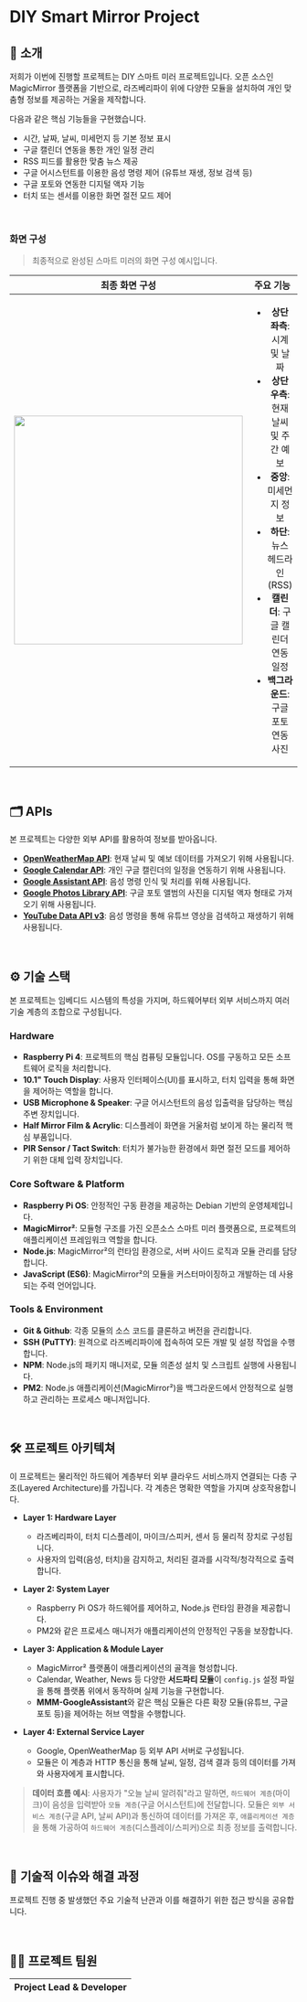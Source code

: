 # DIY Smart Mirror Project 

## 📝 소개

저희가 이번에 진행할 프로젝트는 DIY 스마트 미러 프로젝트입니다. 오픈 소스인 MagicMirror 플랫폼을 기반으로, 라즈베리파이 위에 다양한 모듈을 설치하여 개인 맞춤형 정보를 제공하는 거울을 제작합니다.

다음과 같은 핵심 기능들을 구현했습니다.

- 시간, 날짜, 날씨, 미세먼지 등 기본 정보 표시
- 구글 캘린더 연동을 통한 개인 일정 관리
- RSS 피드를 활용한 맞춤 뉴스 제공
- 구글 어시스턴트를 이용한 음성 명령 제어 (유튜브 재생, 정보 검색 등)
- 구글 포토와 연동한 디지털 액자 기능
- 터치 또는 센서를 이용한 화면 절전 모드 제어

<br />

### 화면 구성

> 최종적으로 완성된 스마트 미러의 화면 구성 예시입니다.

|                              최종 화면 구성                              |                                                                                                                       주요 기능                                                                                                                        |
| :----------------------------------------------------------------------: | :----------------------------------------------------------------------------------------------------------------------------------------------------------------------------------------------------------------------------------------------------: |
| <img src="https://lh3.googleusercontent.com/gg-dl/AJfQ9KRZygwIVRlD6H8jAiDryxW8rNEcrRC0_Cpn_L9ArRE78XveKBGRnuUdzFVVCTB5n7-FY1yukgDQwOcwBv8eF3xnl0UkqPU3eV1mwI2LVIF3-1VNyPSjvsJ1H_i4k5xAy1oHbSMHSwKe7bN0C3UnEpYT_3yJZ4Ade7O7zxLOINWb-mBFeA=s1024?authuser=1" width="400"/> | <ul><li>**상단 좌측**: 시계 및 날짜</li><li>**상단 우측**: 현재 날씨 및 주간 예보</li><li>**중앙**: 미세먼지 정보</li><li>**하단**: 뉴스 헤드라인 (RSS)</li><li>**캘린더**: 구글 캘린더 연동 일정</li><li>**백그라운드**: 구글 포토 연동 사진</li><ul> |

<br />

## 🗂️ APIs

본 프로젝트는 다양한 외부 API를 활용하여 정보를 받아옵니다.

- **[OpenWeatherMap API](https://openweathermap.org/api)**: 현재 날씨 및 예보 데이터를 가져오기 위해 사용됩니다.
- **[Google Calendar API](https://developers.google.com/calendar/api)**: 개인 구글 캘린더의 일정을 연동하기 위해 사용됩니다.
- **[Google Assistant API](https://developers.google.com/assistant/sdk)**: 음성 명령 인식 및 처리를 위해 사용됩니다.
- **[Google Photos Library API](https://developers.google.com/photos/library/reference/rest)**: 구글 포토 앨범의 사진을 디지털 액자 형태로 가져오기 위해 사용됩니다.
- **[YouTube Data API v3](https://developers.google.com/youtube/v3)**: 음성 명령을 통해 유튜브 영상을 검색하고 재생하기 위해 사용됩니다.

<br />

## ⚙ 기술 스택

본 프로젝트는 임베디드 시스템의 특성을 가지며, 하드웨어부터 외부 서비스까지 여러 기술 계층의 조합으로 구성됩니다.

### Hardware

- **Raspberry Pi 4**: 프로젝트의 핵심 컴퓨팅 모듈입니다. OS를 구동하고 모든 소프트웨어 로직을 처리합니다.
- **10.1" Touch Display**: 사용자 인터페이스(UI)를 표시하고, 터치 입력을 통해 화면을 제어하는 역할을 합니다.
- **USB Microphone & Speaker**: 구글 어시스턴트의 음성 입출력을 담당하는 핵심 주변 장치입니다.
- **Half Mirror Film & Acrylic**: 디스플레이 화면을 거울처럼 보이게 하는 물리적 핵심 부품입니다.
- **PIR Sensor / Tact Switch**: 터치가 불가능한 환경에서 화면 절전 모드를 제어하기 위한 대체 입력 장치입니다.

### Core Software & Platform

- **Raspberry Pi OS**: 안정적인 구동 환경을 제공하는 Debian 기반의 운영체제입니다.
- **MagicMirror²**: 모듈형 구조를 가진 오픈소스 스마트 미러 플랫폼으로, 프로젝트의 애플리케이션 프레임워크 역할을 합니다.
- **Node.js**: MagicMirror²의 런타임 환경으로, 서버 사이드 로직과 모듈 관리를 담당합니다.
- **JavaScript (ES6)**: MagicMirror²의 모듈을 커스터마이징하고 개발하는 데 사용되는 주력 언어입니다.

### Tools & Environment

- **Git & Github**: 각종 모듈의 소스 코드를 클론하고 버전을 관리합니다.
- **SSH (PuTTY)**: 원격으로 라즈베리파이에 접속하여 모든 개발 및 설정 작업을 수행합니다.
- **NPM**: Node.js의 패키지 매니저로, 모듈 의존성 설치 및 스크립트 실행에 사용됩니다.
- **PM2**: Node.js 애플리케이션(MagicMirror²)을 백그라운드에서 안정적으로 실행하고 관리하는 프로세스 매니저입니다.

<br />

## 🛠️ 프로젝트 아키텍쳐

이 프로젝트는 물리적인 하드웨어 계층부터 외부 클라우드 서비스까지 연결되는 다층 구조(Layered Architecture)를 가집니다. 각 계층은 명확한 역할을 가지며 상호작용합니다.

- **Layer 1: Hardware Layer**

  - 라즈베리파이, 터치 디스플레이, 마이크/스피커, 센서 등 물리적 장치로 구성됩니다.
  - 사용자의 입력(음성, 터치)을 감지하고, 처리된 결과를 시각적/청각적으로 출력합니다.

- **Layer 2: System Layer**

  - Raspberry Pi OS가 하드웨어를 제어하고, Node.js 런타임 환경을 제공합니다.
  - PM2와 같은 프로세스 매니저가 애플리케이션의 안정적인 구동을 보장합니다.

- **Layer 3: Application & Module Layer**

  - MagicMirror² 플랫폼이 애플리케이션의 골격을 형성합니다.
  - Calendar, Weather, News 등 다양한 **서드파티 모듈**이 `config.js` 설정 파일을 통해 플랫폼 위에서 동작하며 실제 기능을 구현합니다.
  - **MMM-GoogleAssistant**와 같은 핵심 모듈은 다른 확장 모듈(유튜브, 구글 포토 등)을 제어하는 허브 역할을 수행합니다.

- **Layer 4: External Service Layer**
  - Google, OpenWeatherMap 등 외부 API 서버로 구성됩니다.
  - 모듈은 이 계층과 HTTP 통신을 통해 날씨, 일정, 검색 결과 등의 데이터를 가져와 사용자에게 표시합니다.

> **데이터 흐름 예시**: 사용자가 "오늘 날씨 알려줘"라고 말하면, `하드웨어 계층`(마이크)이 음성을 입력받아 `모듈 계층`(구글 어시스턴트)에 전달합니다. 모듈은 `외부 서비스 계층`(구글 API, 날씨 API)과 통신하여 데이터를 가져온 후, `애플리케이션 계층`을 통해 가공하여 `하드웨어 계층`(디스플레이/스피커)으로 최종 정보를 출력합니다.

<br />

## 🤔 기술적 이슈와 해결 과정

프로젝트 진행 중 발생했던 주요 기술적 난관과 이를 해결하기 위한 접근 방식을 공유합니다.

<br />

## 💁‍♂️ 프로젝트 팀원

|              Project Lead & Developer               |
| :-------------------------------------------------: |

